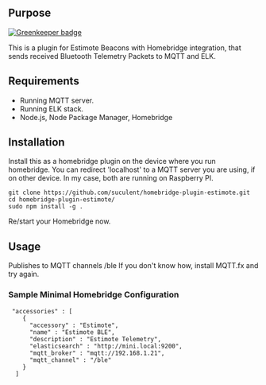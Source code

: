 ## Purpose

[![Greenkeeper badge](https://badges.greenkeeper.io/suculent/homebridge-plugin-estimote.svg)](https://greenkeeper.io/)

This is a plugin for Estimote Beacons with Homebridge integration, that sends received Bluetooth Telemetry Packets to MQTT and ELK.

## Requirements

* Running MQTT server.
* Running ELK stack.
* Node.js, Node Package Manager, Homebridge

## Installation

Install this as a homebridge plugin on the device where you run homebridge. You can redirect 'localhost' to a MQTT server you are using, if on other device. In my case, both are running on Raspberry PI.

    git clone https://github.com/suculent/homebridge-plugin-estimote.git
    cd homebridge-plugin-estimote/
    sudo npm install -g .        

Re/start your Homebridge now.
    
## Usage

Publishes to MQTT channels /ble
If you don't know how, install MQTT.fx and try again.

### Sample Minimal Homebridge Configuration

```
 "accessories" : [
    {
      "accessory" : "Estimote",
      "name" : "Estimote BLE",
      "description" : "Estimote Telemetry",
      "elasticsearch" : "http://mini.local:9200",
      "mqtt_broker" : "mqtt://192.168.1.21",
      "mqtt_channel" : "/ble"
    }
  ]
```
